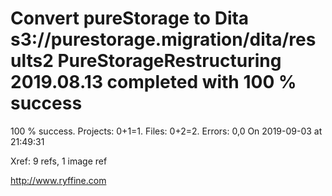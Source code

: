 # Convert pureStorage to Dita s3://purestorage.migration/dita/results2 PureStorageRestructuring 2019.08.13 completed with 100 % success

100 % success. Projects: 0+1=1.  Files: 0+2=2. Errors: 0,0  On 2019-09-03 at 21:49:31

Xref: 9 refs, 1 image ref



http://www.ryffine.com
